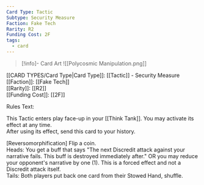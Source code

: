 ```yaml
---
Card Type: Tactic
Subtype: Security Measure
Faction: Fake Tech
Rarity: R2
Funding Cost: 2F
tags:
  - card
---
```

> [!info]- Card Art
> ![[Polycosmic Manipulation.png]]

[[CARD TYPES/Card Type|Card Type]]: [[Tactic]] - Security Measure  
[[Faction]]: [[Fake Tech]]  
[[Rarity]]: [[R2]]  
[[Funding Cost]]: [[2F]]  

Rules Text:  

This Tactic enters play face-up in your [[Think Tank]]. You may activate its effect at any time.  
After using its effect, send this card to your history.  

[Reversomorphification] Flip a coin.  
Heads: You get a buff that says "The next Discredit attack against your narrative fails. This buff is destroyed immediately after." OR you may reduce your opponent's narrative by one (1). This is a forced effect and not a Discredit attack itself.  
Tails: Both players put back one card from their Stowed Hand, shuffle.  